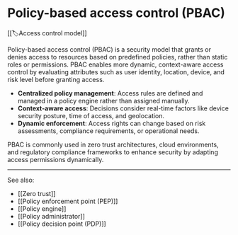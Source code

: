 
# Policy-based access control (PBAC)

[[🏷️Access control model]]

Policy-based access control (PBAC) is a security model that grants or denies access to resources based on predefined policies, rather than static roles or permissions. PBAC enables more dynamic, context-aware access control by evaluating attributes such as user identity, location, device, and risk level before granting access.

- **Centralized policy management**: Access rules are defined and managed in a policy engine rather than assigned manually.
- **Context-aware access**: Decisions consider real-time factors like device security posture, time of access, and geolocation.
- **Dynamic enforcement**: Access rights can change based on risk assessments, compliance requirements, or operational needs.

PBAC is commonly used in zero trust architectures, cloud environments, and regulatory compliance frameworks to enhance security by adapting access permissions dynamically.

---

See also:

- [[Zero trust]]
- [[Policy enforcement point (PEP)]]
- [[Policy engine]]
- [[Policy administrator]]
- [[Policy decision point (PDP)]]

